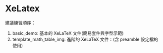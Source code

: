 # XeLatex

<p style "color:skyblue;">建議練習順序：</p>
<ol>
  <li>basic_demo: 基本的 XeLaTeX 文件(簡易套件與字型示範)</li>
  <li>template_math_table_img: 進階的 XeLaTeX 文件：(含 preamble 設定檔的使用)</li>
</ol>

